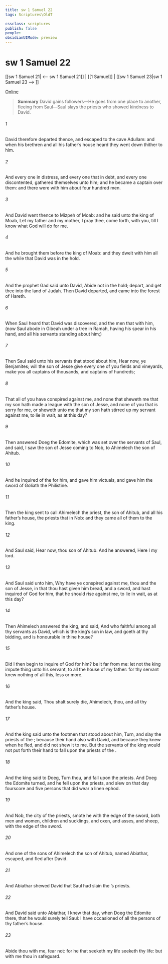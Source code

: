 ```yaml
---
title: sw 1 Samuel 22
tags: Scriptures\OldT

cssclass: scriptures
publish: false
people:
obsidianUIMode: preview
---
```


# sw 1 Samuel 22
[[sw 1 Samuel 21| <-- sw 1 Samuel 21]] | [[1 Samuel]] | [[sw 1 Samuel 23|sw 1 Samuel 23 --> ]]

[Online](https://churchofjesuschrist.org/study/scriptures/ot/1-sam/22?lang=eng)

> __Summary__
David gains followers—He goes from one place to another, fleeing from Saul—Saul slays the priests who showed kindness to David.

###### 1 
David therefore departed thence, and escaped to the cave Adullam: and when his brethren and all his father’s house heard  they went down thither to him.

###### 2 
And every one  in distress, and every one that  in debt, and every one  discontented, gathered themselves unto him; and he became a captain over them: and there were with him about four hundred men.

###### 3 
And David went thence to Mizpeh of Moab: and he said unto the king of Moab, Let my father and my mother, I pray thee, come forth,  with you, till I know what God will do for me.

###### 4 
And he brought them before the king of Moab: and they dwelt with him all the while that David was in the hold.

###### 5 
And the prophet Gad said unto David, Abide not in the hold; depart, and get thee into the land of Judah. Then David departed, and came into the forest of Hareth.

###### 6 
When Saul heard that David was discovered, and the men that  with him, (now Saul abode in Gibeah under a tree in Ramah, having his spear in his hand, and all his servants  standing about him;)

###### 7 
Then Saul said unto his servants that stood about him, Hear now, ye Benjamites; will the son of Jesse give every one of you fields and vineyards,  make you all captains of thousands, and captains of hundreds;

###### 8 
That all of you have conspired against me, and  none that sheweth me that my son hath made a league with the son of Jesse, and  none of you that is sorry for me, or sheweth unto me that my son hath stirred up my servant against me, to lie in wait, as at this day?

###### 9 
Then answered Doeg the Edomite, which was set over the servants of Saul, and said, I saw the son of Jesse coming to Nob, to Ahimelech the son of Ahitub.

###### 10 
And he inquired of the  for him, and gave him victuals, and gave him the sword of Goliath the Philistine.

###### 11 
Then the king sent to call Ahimelech the priest, the son of Ahitub, and all his father’s house, the priests that  in Nob: and they came all of them to the king.

###### 12 
And Saul said, Hear now, thou son of Ahitub. And he answered, Here I  my lord.

###### 13 
And Saul said unto him, Why have ye conspired against me, thou and the son of Jesse, in that thou hast given him bread, and a sword, and hast inquired of God for him, that he should rise against me, to lie in wait, as at this day?

###### 14 
Then Ahimelech answered the king, and said, And who  faithful among all thy servants as David, which is the king’s son in law, and goeth at thy bidding, and is honourable in thine house?

###### 15 
Did I then begin to inquire of God for him? be it far from me: let not the king impute  thing unto his servant,  to all the house of my father: for thy servant knew nothing of all this, less or more.

###### 16 
And the king said, Thou shalt surely die, Ahimelech, thou, and all thy father’s house.

###### 17 
And the king said unto the footmen that stood about him, Turn, and slay the priests of the ; because their hand also  with David, and because they knew when he fled, and did not shew it to me. But the servants of the king would not put forth their hand to fall upon the priests of the .

###### 18 
And the king said to Doeg, Turn thou, and fall upon the priests. And Doeg the Edomite turned, and he fell upon the priests, and slew on that day fourscore and five persons that did wear a linen ephod.

###### 19 
And Nob, the city of the priests, smote he with the edge of the sword, both men and women, children and sucklings, and oxen, and asses, and sheep, with the edge of the sword.

###### 20 
And one of the sons of Ahimelech the son of Ahitub, named Abiathar, escaped, and fled after David.

###### 21 
And Abiathar shewed David that Saul had slain the ’s priests.

###### 22 
And David said unto Abiathar, I knew  that day, when Doeg the Edomite  there, that he would surely tell Saul: I have occasioned  of all the persons of thy father’s house.

###### 23 
Abide thou with me, fear not: for he that seeketh my life seeketh thy life: but with me thou  in safeguard.

